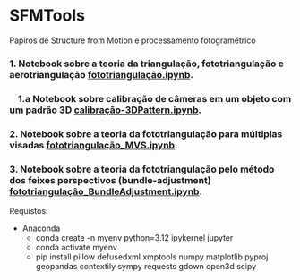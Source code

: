 # SFMTools
Papiros de Structure from Motion e processamento fotogramétrico

### 1. Notebook sobre a teoria da triangulação, fototriangulação e aerotriangulação [fototriangulação.ipynb](https://github.com/HumbertoDiego/SFMTools/blob/main/fototriangulação.ipynb).
### &nbsp; &nbsp; 1.a Notebook sobre calibração de câmeras em um objeto com um padrão 3D [calibração-3DPattern.ipynb](https://github.com/HumbertoDiego/SFMTools/blob/main/calibração-3DPattern.ipynb).
### 2. Notebook sobre a teoria da fototriangulação para múltiplas visadas [fototriangulação_MVS.ipynb](https://github.com/HumbertoDiego/SFMTools/blob/main/fototriangulação_MVS.ipynb).
### 3. Notebook sobre a teoria da fototriangulação pelo método dos feixes perspectivos (bundle-adjustment) [fototriangulação_BundleAdjustment.ipynb](https://github.com/HumbertoDiego/SFMTools/blob/main/fototriangulação_BundleAdjustment.ipynb).


Requistos:

- Anaconda
    - conda create -n myenv python=3.12 ipykernel jupyter
    - conda activate myenv
    - pip install pillow defusedxml xmptools numpy matplotlib pyproj geopandas contextily sympy requests gdown open3d scipy

   
<!-- 
git init
git remote add origin https://github.com/HumbertoDiego/SFMTools
git pull origin main
# Do and push changes:
git add * ; git commit -m "general updates"; git push -u origin main
#Pull changes
git pull origin main
 -->
